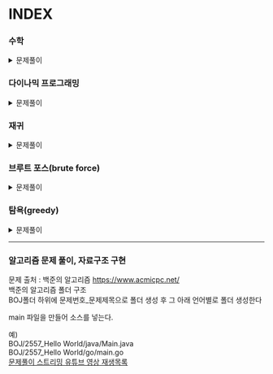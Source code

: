 # INDEX

### 수학
<details markdown="1">
<summary>문제풀이</summary>

[[백준] 1712번 손익분기점](https://unhosted.tistory.com/63)  
</details>

### 다이나믹 프로그래밍
<details markdown="1">
<summary>문제풀이</summary>

[[백준] 11055번 가장 큰 증가 부분 수열](https://unhosted.tistory.com/73)  
</details>

### 재귀
<details markdown="1">
<summary>문제풀이</summary>

[[백준] 10872번 팩토리얼](https://unhosted.tistory.com/46)  
[[백준] 10870번 피보나치 수 5](https://unhosted.tistory.com/48)  
[[백준] 10870번 피보나치 수 5](https://unhosted.tistory.com/48)  
</details>

### 브루트 포스(brute force)
<details markdown="1">
<summary>문제풀이</summary>

[[백준] 2798번 블랙잭](https://unhosted.tistory.com/52)  
[[백준] 2231번 분해합](https://unhosted.tistory.com/58)  
[[백준] 7568번 덩치](https://unhosted.tistory.com/62)  
</details>

### 탐욕(greedy) 
<details markdown="1">
<summary>문제풀이</summary>

[[백준] 11047번 동전 0](https://unhosted.tistory.com/53)  
[[백준] 1931번 회의실배정](https://unhosted.tistory.com/54)  
[[백준] 11399번 ATM](https://unhosted.tistory.com/56)  
[[백준] 1541번 잃어버린 괄호](https://unhosted.tistory.com/57)  
[[백준] 4796번 캠핑](https://unhosted.tistory.com/64)  
</details>

-------------

### 알고리즘 문제 풀이, 자료구조 구현  
문제 출처 : 백준의 알고리즘 https://www.acmicpc.net/  
백준의 알고리즘 폴더 구조  
BOJ폴더 하위에 문제번호_문제제목으로 폴더 생성 후 그 아래 언어별로 폴더 생성한다  

main 파일을 만들어 소스를 넣는다.  

예)  
BOJ/2557_Hello World/java/Main.java  
BOJ/2557_Hello World/go/main.go  
[문제풀이 스트리밍 유튜브 영상 재생목록](https://www.youtube.com/watch?v=k25_2ExhYfs&list=PLkgj-h1OBMYqWrxeQ2LOzpnRSIOlJDP_V&ab_channel=%EC%B5%9C%EB%B3%91%EC%9A%B1)
